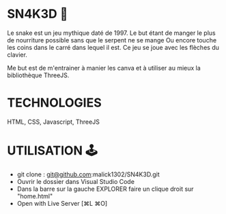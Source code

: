 # SN4K3D 🐍

Le snake est un jeu mythique daté de 1997.
Le but étant de manger le plus de nourriture possible sans que le serpent ne se mange
Ou encore touche les coins dans le carré dans lequel il est.
Ce jeu se joue avec les flèches du clavier.

Me but est de m'entrainer à manier les canva et à utiliser au mieux la bibliothèque ThreeJS.



# TECHNOLOGIES 

HTML, CSS, Javascript, ThreeJS


# UTILISATION 🕹️


- git clone : git@github.com:malick1302/SN4K3D.git
- Ouvrir le dossier dans Visual Studio Code
- Dans la barre sur la gauche EXPLORER faire un clique droit sur "home.html"
- Open with Live Server [⌘L ⌘O]
